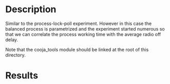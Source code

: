 Description
===========

Similar to the process-lock-poll experiment.
However in this case the balanced process is parametrized and the experiment started numerous
so that we can correlate the process working time with the average radio off delay.

Note that the cooja_tools module should be linked at the root of this directory.

Results
=======

